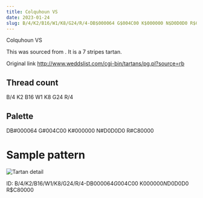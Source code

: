 ```yaml
---
title: Colquhoun VS
date: 2023-01-24
slug: B/4/K2/B16/W1/K8/G24/R/4-DB$000064 G$004C00 K$000000 N$D0D0D0 R$C80000
---
```

Colquhoun VS

This was sourced from <no value>.  It is a 7 stripes tartan.

Original link http://www.weddslist.com/cgi-bin/tartans/pg.pl?source=rb

## Thread count
B/4 K2 B16 W1 K8 G24 R/4

## Palette
DB#000064 G#004C00 K#000000 N#D0D0D0 R#C80000

# Sample pattern

![Tartan detail](tartan.png "B/4 K2 B16 W1 K8 G24 R/4 tartan")

ID: B/4/K2/B16/W1/K8/G24/R/4-DB$000064 G$004C00 K$000000 N$D0D0D0 R$C80000
